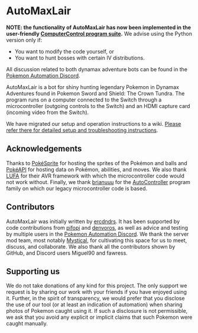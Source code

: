 # AutoMaxLair
**NOTE: the functionality of AutoMaxLair has now been implemented in the user-friendly [ComputerControl program suite](https://github.com/PokemonAutomation/ComputerControl).**
We advise using the Python version only if:
* You want to modify the code yourself, or
* You want to hunt bosses with certain IV distributions.

All discussion related to both dynamax adventure bots can be found in the [Pokemon Automation Discord](https://discord.gg/PokemonAutomation).

AutoMaxLair is a bot for shiny hunting legendary Pokemon in Dynamax Adventures found in Pokemon Sword and Shield: The Crown Tundra. The program runs on a computer connected to the Switch through a microcontroller (outgoing controls to the Switch) and an HDMI capture card (incoming video from the Switch).

We have migrated our setup and operation instructions to a wiki. [Please refer there for detailed setup and troubleshooting instructions](https://github.com/PokemonAutomation/AutoMaxLair/wiki). 

## Acknowledgements

Thanks to [PokéSprite](https://github.com/msikma/pokesprite) for hosting the sprites of the Pokémon and balls and [PokéAPI](https://pokeapi.co/) for hosting data on Pokémon, abilities, and moves. We also thank [LUFA](http://www.lufa-lib.org/) for their AVR framework with which the microcontroller code would not work without. Finally, we thank [brianuuu](https://github.com/brianuuu) for the [AutoController](https://github.com/brianuuu/AutoController_swsh) program family on which our legacy microcontroller code is based.

## Contributors
AutoMaxLair was initially written by [ercdndrs](https://github.com/ercdndrs). It has been supported by code contributions from [pifopi](https://github.com/pifopi) and [denvoros](https://github.com/denvoros), as well as advice and testing by multiple users in the [Pokemon Automation Discord](https://discord.gg/PokemonAutomation). We thank the server mod team, most notably [Mystical](https://github.com/Mysticial), for cultivating this space for us to meet, discuss, and collaborate. We also thank all the contributors shown by GitHub, and Discord users Miguel90 and fawress.

## Supporting us
We do not take donations of any kind for this project. The only support we request is by sharing our work with your friends if you have enjoyed using it. Further, in the spirit of transparency, we would prefer that you disclose the use of our tool (or at least an indication of automation) when sharing photos of Pokemon caught using it. If such a disclosure is not permissible, we ask that you avoid any explicit or implicit claims that such Pokemon were caught manually.
